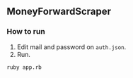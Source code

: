 ## MoneyForwardScraper

### How to run
1. Edit mail and password on `auth.json`.
2. Run.

```
ruby app.rb
```
